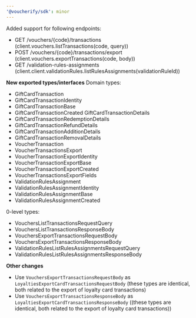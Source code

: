 ```yaml
---
'@voucherify/sdk': minor
---
```


Added support for following endpoints:
- GET /vouchers/{code}/transactions (client.vouchers.listTransactions(code, query))
- POST /vouchers/{code}/transactions/export (client.vouchers.exportTransactions(code, body))
- GET /validation-rules-assignments (client.client.validationRules.listRulesAssignments(validationRuleId))

**New exported types/interfaces**
Domain types:
- GiftCardTransaction
- GiftCardTransactionIdentity
- GiftCardTransactionBase
- GiftCardTransactionCreated
  GiftCardTransactionDetails
- GiftCardTransactionRedemptionDetails
- GiftCardTransactionRefundDetails
- GiftCardTransactionAdditionDetails
- GiftCardTransactionRemovalDetails
- VoucherTransaction
- VoucherTransactionsExport
- VoucherTransactionExportIdentity
- VoucherTransactionExportBase
- VoucherTransactionExportCreated
- VoucherTransactionsExportFields
- ValidationRulesAssignment
- ValidationRulesAssignmentIdentity
- ValidationRulesAssignmentBase
- ValidationRulesAssignmentCreated

0-level types:
- VouchersListTransactionsRequestQuery
- VouchersListTransactionsResponseBody 
- VouchersExportTransactionsRequestBody
- VouchersExportTransactionsResponseBody
- ValidationRulesListRulesAssignmentsRequestQuery
- ValidationRulesListRulesAssignmentsResponseBody

**Other changes**
- Use `VouchersExportTransactionsRequestBody` as `LoyaltiesExportCardTransactionsRequestBody` (these types are identical, both related to the export of loyalty card transactions)
- Use `VouchersExportTransactionsResponseBody` as `LoyaltiesExportCardTransactionsResponseBody` ((these types are identical, both related to the export of loyalty card transactions))

